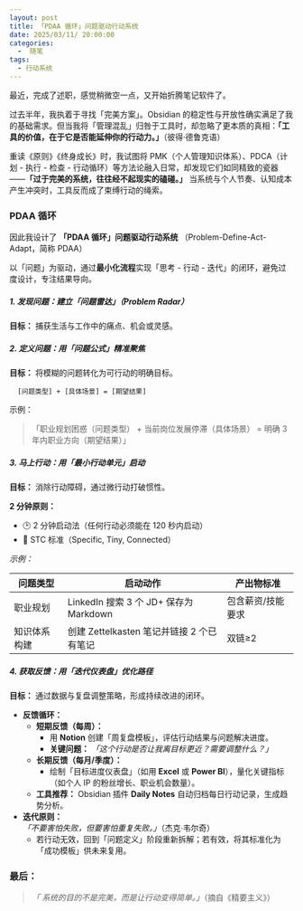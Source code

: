 ```yaml
---
layout: post
title: 「PDAA 循环」问题驱动行动系统
date: 2025/03/11/ 20:00:00
categories:
  -  随笔
tags:
  - 行动系统
---
```


最近，完成了述职，感觉稍微空一点，又开始折腾笔记软件了。

过去半年，我执着于寻找「完美方案」。Obsidian 的稳定性与开放性确实满足了我的基础需求。但当我将「管理混乱」归咎于工具时，却忽略了更本质的真相：**「工具的价值，在于它是否能延伸你的行动力。」**（彼得·德鲁克语）

重读《原则》《终身成长》时，我试图将 PMK（个人管理知识体系）、PDCA（计划 - 执行 - 检查 - 行动循环）等方法论融入日常，却发现它们如同精致的瓷器——**「过于完美的系统，往往经不起现实的磕碰。」** 当系统与个人节奏、认知成本产生冲突时，工具反而成了束缚行动的绳索。

### PDAA 循环

因此我设计了 **「PDAA 循环」问题驱动行动系统** （Problem-Define-Act-Adapt，简称 PDAA）

以「问题」为驱动，通过**最小化流程**实现「思考 - 行动 - 迭代」的闭环，避免过度设计，专注结果导向。

##### 1. 发现问题：建立「问题雷达」（Problem Radar）

**目标：** 捕获生活与工作中的痛点、机会或灵感。

##### 2. 定义问题：用「问题公式」精准聚焦

**目标：** 将模糊的问题转化为可行动的明确目标。

```  
  [问题类型] + [具体场景] = [期望结果]  
```  

示例：

> 「职业规划困惑（问题类型） + 当前岗位发展停滞（具体场景） = 明确 3 年内职业方向（期望结果）」

##### 3. 马上行动：用「最小行动单元」启动

**目标：** 消除行动障碍，通过微行动打破惯性。

**2 分钟原则：**  
- 🕑 2 分钟启动法（任何行动必须能在 120 秒内启动）  
- 📌 STC 标准（Specific, Tiny, Connected）  

*示例：*  

| 问题类型   | 启动动作                             | 产出物标准     |
| ------ | -------------------------------- | --------- |
| 职业规划   | LinkedIn 搜索 3 个 JD+ 保存为 Markdown | 包含薪资/技能要求 |
| 知识体系构建 | 创建 Zettelkasten 笔记并链接 2 个已有笔记    | 双链≥2      |

##### 4. 获取反馈：用「迭代仪表盘」优化路径

**目标：** 通过数据与复盘调整策略，形成持续改进的闭环。
	
- **反馈循环：**  
	- **短期反馈（每周）：**  
		- 用 **Notion** 创建「周复盘模板」，评估行动结果与问题解决进度。
		- **关键问题：** *「这个行动是否让我离目标更近？需要调整什么？」*  
	- **长期反馈（每月/季度）：**  
		- 绘制「目标进度仪表盘」（如用 **Excel** 或 **Power BI**），量化关键指标（如个人 IP 的粉丝增长、职业机会数量）。
	- **工具推荐：** Obsidian 插件 **Daily Notes** 自动归档每日行动记录，生成趋势分析。
- **迭代原则：**  
	*「不要害怕失败，但要害怕重复失败。」*（杰克·韦尔奇）  
	- 若行动无效，回到「问题定义」阶段重新拆解；若有效，将其标准化为「成功模板」供未来复用。

### **最后：**

> *「 系统的目的不是完美，而是让行动变得简单。」*（摘自《精要主义》）  
